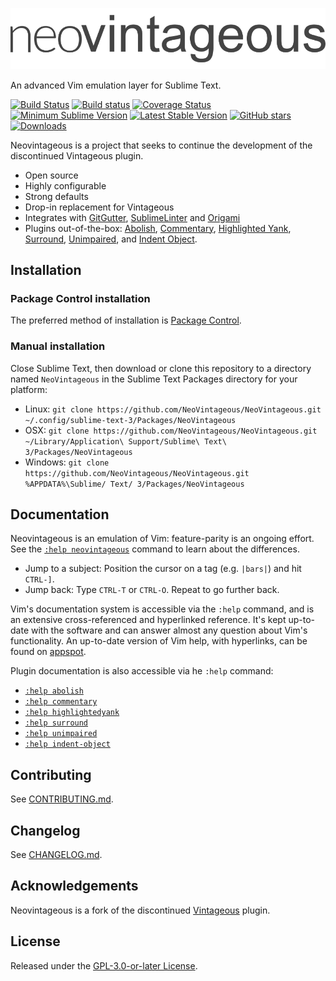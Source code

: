 ![NeoVintageous Logo](res/neovintageous.png)

An advanced Vim emulation layer for Sublime Text.

[![Build Status](https://img.shields.io/travis/NeoVintageous/NeoVintageous/master.svg?style=flat-square)](https://travis-ci.org/NeoVintageous/NeoVintageous) [![Build status](https://img.shields.io/appveyor/ci/gerardroche/neovintageous/master.svg?style=flat-square)](https://ci.appveyor.com/project/gerardroche/neovintageous/branch/master) [![Coverage Status](https://img.shields.io/coveralls/NeoVintageous/NeoVintageous/master.svg?style=flat-square)](https://coveralls.io/github/NeoVintageous/NeoVintageous?branch=master) [![Minimum Sublime Version](https://img.shields.io/badge/sublime-%3E%3D%203.0-brightgreen.svg?style=flat-square)](https://sublimetext.com) [![Latest Stable Version](https://img.shields.io/github/tag/NeoVintageous/NeoVintageous.svg?style=flat-square&label=stable)](https://github.com/NeoVintageous/NeoVintageous/tags) [![GitHub stars](https://img.shields.io/github/stars/NeoVintageous/NeoVintageous.svg?style=flat-square)](https://github.com/NeoVintageous/NeoVintageous/stargazers) [![Downloads](https://img.shields.io/packagecontrol/dt/NeoVintageous.svg?style=flat-square)](https://packagecontrol.io/packages/NeoVintageous)

Neovintageous is a project that seeks to continue the development of the discontinued Vintageous plugin.

* Open source
* Highly configurable
* Strong defaults
* Drop-in replacement for Vintageous
* Integrates with [GitGutter](https://github.com/jisaacks/GitGutter), [SublimeLinter](https://github.com/SublimeLinter/SublimeLinter3) and [Origami](https://github.com/SublimeText/Origami)
* Plugins out-of-the-box: [Abolish](https://raw.githubusercontent.com/NeoVintageous/NeoVintageous/master/res/doc/abolish.txt), [Commentary](https://raw.githubusercontent.com/NeoVintageous/NeoVintageous/master/res/doc/commentary.txt), [Highlighted Yank](https://raw.githubusercontent.com/NeoVintageous/NeoVintageous/master/res/doc/neovintageous.txt), [Surround](https://raw.githubusercontent.com/NeoVintageous/NeoVintageous/master/res/doc/surround.txt), [Unimpaired](https://raw.githubusercontent.com/NeoVintageous/NeoVintageous/master/res/doc/unimpaired.txt), and [Indent Object](https://raw.githubusercontent.com/NeoVintageous/NeoVintageous/master/res/doc/indent-object.txt).

## Installation

### Package Control installation

The preferred method of installation is [Package Control](https://packagecontrol.io/packages/NeoVintageous).

### Manual installation

Close Sublime Text, then download or clone this repository to a directory named `NeoVintageous` in the Sublime Text Packages directory for your platform:

* Linux: `git clone https://github.com/NeoVintageous/NeoVintageous.git ~/.config/sublime-text-3/Packages/NeoVintageous`
* OSX: `git clone https://github.com/NeoVintageous/NeoVintageous.git ~/Library/Application\ Support/Sublime\ Text\ 3/Packages/NeoVintageous`
* Windows: `git clone https://github.com/NeoVintageous/NeoVintageous.git %APPDATA%\Sublime/ Text/ 3/Packages/NeoVintageous`

## Documentation

Neovintageous is an emulation of Vim: feature-parity is an ongoing effort. See the [`:help neovintageous`](https://raw.githubusercontent.com/NeoVintageous/NeoVintageous/master/res/doc/neovintageous.txt) command to learn about the differences.

* Jump to a subject: Position the cursor on a tag (e.g. `|bars|`) and hit `CTRL-]`.
* Jump back: Type `CTRL-T` or `CTRL-O`.  Repeat to go further back.

Vim's documentation system is accessible via the `:help` command, and is an extensive cross-referenced and hyperlinked reference. It's kept up-to-date with the software and can answer almost any question about Vim's functionality. An up-to-date version of Vim help, with hyperlinks, can be found on [appspot](https://vimhelp.appspot.com).

Plugin documentation is also accessible via he `:help` command:

* [`:help abolish`](https://raw.githubusercontent.com/NeoVintageous/NeoVintageous/master/res/doc/abolish.txt)
* [`:help commentary`](https://raw.githubusercontent.com/NeoVintageous/NeoVintageous/master/res/doc/commentary.txt)
* [`:help highlightedyank`](https://raw.githubusercontent.com/NeoVintageous/NeoVintageous/master/res/doc/neovintageous.txt)
* [`:help surround`](https://raw.githubusercontent.com/NeoVintageous/NeoVintageous/master/res/doc/surround.txt)
* [`:help unimpaired`](https://raw.githubusercontent.com/NeoVintageous/NeoVintageous/master/res/doc/unimpaired.txt)
* [`:help indent-object`](https://raw.githubusercontent.com/NeoVintageous/NeoVintageous/master/res/doc/indent-object.txt)

## Contributing

See [CONTRIBUTING.md](CONTRIBUTING.md).

## Changelog

See [CHANGELOG.md](CHANGELOG.md).

## Acknowledgements

Neovintageous is a fork of the discontinued [Vintageous](https://github.com/guillermooo/Vintageous) plugin.

## License

Released under the [GPL-3.0-or-later License](LICENSE).
